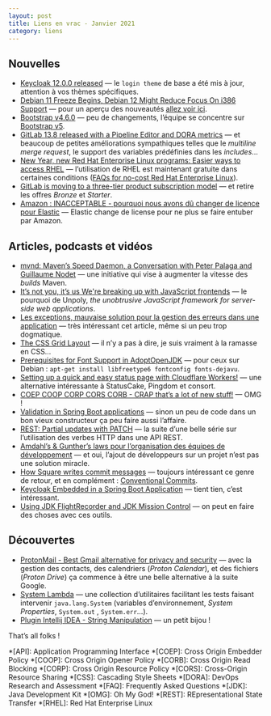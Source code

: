 ```yaml
---
layout: post
title: Liens en vrac - Janvier 2021
category: liens
---
```


## Nouvelles

- [Keycloak 12.0.0 released](https://www.keycloak.org//2020/12/keycloak-1200-released.html)
  — le `login theme` de base a été mis à jour, attention à vos thèmes spécifiques.
- [Debian 11 Freeze Begins, Debian 12 Might Reduce Focus On i386 Support](https://www.phoronix.com/scan.php?page=news_item&px=Debian-11-Freeze-Starts)
  — pour un aperçu des nouveautés [allez voir ici](https://www.debian.org/releases/bullseye/amd64/release-notes/ch-whats-new.fr.html).
- [Bootstrap v4.6.0](https://blog.getbootstrap.com/2021/01/19/bootstrap-4.6.0/)
  — peu de changements, l’équipe se concentre sur [Bootstrap v5](https://blog.getbootstrap.com/2021/02/10/bootstrap-5-beta-2/).
- [GitLab 13.8 released with a Pipeline Editor and DORA metrics](https://about.gitlab.com/releases/2021/01/22/gitlab-13-8-released/)
  — et beaucoup de petites améliorations sympathiques telles que le _multiline merge request_, le support des variables prédéfinies dans les _includes_…
- [New Year, new Red Hat Enterprise Linux programs: Easier ways to access RHEL](https://www.redhat.com/en/blog/new-year-new-red-hat-enterprise-linux-programs-easier-ways-access-rhel)
  — l’utilisation de RHEL est maintenant gratuite dans certaines
  conditions ([FAQs for no-cost Red Hat Enterprise Linux](https://developers.redhat.com/articles/faqs-no-cost-red-hat-enterprise-linux)).
- [GitLab is moving to a three-tier product subscription model](https://about.gitlab.com/blog/2021/01/26/new-gitlab-product-subscription-model/)
  — et retire les offres _Bronze_ et _Starter_.
- [Amazon : INACCEPTABLE - pourquoi nous avons dû changer de licence pour Elastic](https://www.elastic.co/fr/blog/why-license-change-AWS)
  — Elastic change de license pour ne plus se faire entuber par Amazon.

## Articles, podcasts et vidéos

- [mvnd: Maven’s Speed Daemon, a Conversation with Peter Palaga and Guillaume Nodet](https://www.infoq.com/news/2020/12/mvnd-mavens-speed-daemon/)
  — une initiative qui vise à augmenter la vitesse des _builds_ Maven.
- [It’s not you, it’s us We're breaking up with JavaScript frontends](http://triskweline.de/unpoly-rugb/)
  — le pourquoi de Unpoly, _the unobtrusive JavaScript framework for server-side web applications_.
- [Les exceptions, mauvaise solution pour la gestion des erreurs dans une application](https://blog.engineering.publicissapient.fr/2021/01/11/les-exceptions-mauvaise-solution-pour-la-gestion-des-erreurs-dans-une-application/)
  — très intéressant cet article, même si un peu trop dogmatique.
- [The CSS Grid Layout](https://medium.com/helpful-human/the-css-grid-layout-2d6a0a119196)
  — il n’y a pas à dire, je suis vraiment à la ramasse en CSS…
- [Prerequisites for Font Support in AdoptOpenJDK](https://blog.adoptopenjdk.net/2021/01/prerequisites-for-font-support-in-adoptopenjdk/)
  — pour ceux sur Debian : `apt-get install libfreetype6 fontconfig fonts-dejavu`.
- [Setting up a quick and easy status page with Cloudflare Workers!](https://scotthelme.co.uk/setting-up-a-quick-and-easy-status-page-with-cloudflare-workers/)
  — une alternative intéressante à StatusCake, Pingdom et consort.
- [COEP COOP CORP CORS CORB - CRAP that’s a lot of new stuff!](https://scotthelme.co.uk/coop-and-coep/)
  — OMG !
- [Validation in Spring Boot applications](https://www.mscharhag.com/spring/validation-in-spring-boot-applications)
  — sinon un peu de code dans un bon vieux constructeur ça peu faire aussi l’affaire.
- [REST: Partial updates with PATCH](https://www.mscharhag.com/api-design/rest-partial-updates-patch)
  — la suite d’une belle série sur l’utilisation des verbes HTTP dans une API REST.
- [Amdahl’s & Gunther’s laws pour l’organisation des équipes de développement](https://www.touilleur-express.fr/2021/01/11/amdahls-gunthers-laws-pour-lorganisation-des-equipes-de-developpement/)
  — et oui, l’ajout de développeurs sur un projet n’est pas une solution miracle.
- [How Square writes commit messages](https://medium.com/square-corner-blog/how-square-writes-commit-messages-8e92fcbf77c9#---415-539)
  — toujours intéressant ce genre de retour, et en complément : [Conventional Commits](https://www.conventionalcommits.org/).
- [Keycloak Embedded in a Spring Boot Application](https://www.baeldung.com/keycloak-embedded-in-spring-boot-app)
  — tient tien, c’est intéressant.
- [Using JDK FlightRecorder and JDK Mission Control](https://blog.arkey.fr/2020/06/28/using-jdk-flight-recorder-and-jdk-mission-control/)
  — on peut en faire des choses avec ces outils.

## Découvertes

- [ProtonMail - Best Gmail alternative for privacy and security](https://protonmail.com/blog/gmail-alternative/)
  — avec la gestion des contacts, des calendriers (_Proton Calendar_), et des fichiers (_Proton Drive_) ça commence à être une belle alternative à la suite
  Google.
- [System Lambda](https://github.com/stefanbirkner/system-lambda)
  — une collection d’utilitaires facilitant les tests faisant intervenir `java.lang.System` (variables d’environnement, _System Properties_, `System.out`
  , `System.err`…).
- [Plugin Intellij IDEA - String Manipulation](https://plugins.jetbrains.com/plugin/2162-string-manipulation)
  — un petit bijou !

That’s all folks !

*[API]: Application Programming Interface
*[COEP]: Cross Origin Embedder Policy
*[COOP]: Cross Origin Opener Policy
*[CORB]: Cross Origin Read Blocking
*[CORP]: Cross Origin Resource Policy
*[CORS]: Cross-Origin Resource Sharing
*[CSS]: Cascading Style Sheets
*[DORA]: DevOps Research and Assessment
*[FAQ]: Frequently Asked Questions
*[JDK]: Java Development Kit
*[OMG]: Oh My God!
*[REST]: REpresentational State Transfer
*[RHEL]: Red Hat Enterprise Linux
